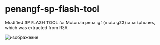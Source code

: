 # penangf-sp-flash-tool

Modified SP FLASH TOOL for Motorola penangf (moto g23) smartphones, which was extracted from RSA

![изображение](https://github.com/user-attachments/assets/8db3abc8-20e4-4449-bd5b-c1e31c93c36c)
